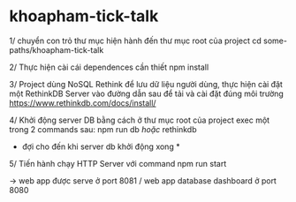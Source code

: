 # khoapham-tick-talk

1/ chuyển con trỏ thư mục hiện hành đến thư mục root của project
cd some-paths/khoapham-tick-talk

2/ Thực hiện cài cái dependences cần thiết 
npm install

3/ Project dùng NoSQL Rethink để lưu dữ liệu người dùng, thực hiện cài đặt một RethinkDB Server 
vào đường dẫn sau để tải và cài đặt đúng môi trường https://www.rethinkdb.com/docs/install/

4/ Khởi động server DB bằng cách ở thư mục root của project exec một trong 2 commands sau:
npm run db 
*hoặc*
rethinkdb
* đợi cho đến khi server db khởi động xong *

5/ Tiến hành chạy HTTP Server với command
npm run start

-> web app được serve ở port 8081 / web app database dashboard ở port 8080
